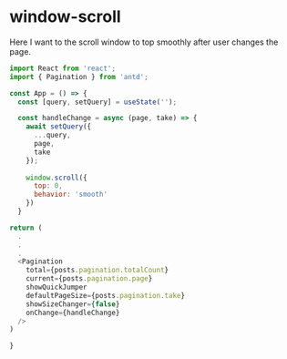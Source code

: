 # window-scroll

Here I want to the scroll window to top smoothly after user changes the page.

```js
import React from 'react';
import { Pagination } from 'antd';

const App = () => {
  const [query, setQuery] = useState('');

  const handleChange = async (page, take) => {
    await setQuery({
      ...query,
      page,
      take
    });
    
    window.scroll({
      top: 0,
      behavior: 'smooth'
    })
  } 

return (
  .
  .
  .
  <Pagination
    total={posts.pagination.totalCount}
    current={posts.pagination.page}
    showQuickJumper
    defaultPageSize={posts.pagination.take}
    showSizeChanger={false}
    onChange={handleChange}
  />
)

}
```

